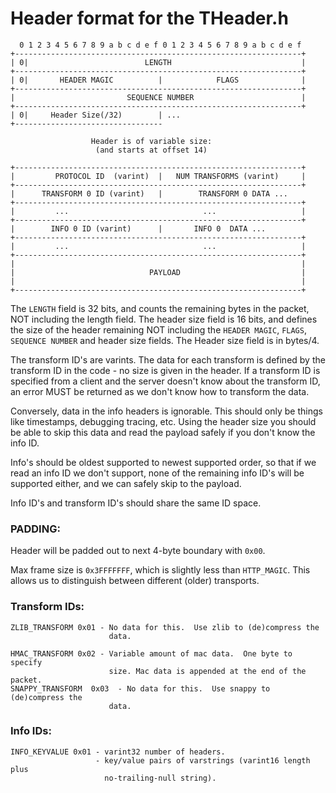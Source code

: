 <link href="http://kevinburke.bitbucket.org/markdowncss/markdown.css" rel="stylesheet"></link>

Header format for the THeader.h
===============================

      0 1 2 3 4 5 6 7 8 9 a b c d e f 0 1 2 3 4 5 6 7 8 9 a b c d e f
    +----------------------------------------------------------------+
    | 0|                          LENGTH                             |
    +----------------------------------------------------------------+
    | 0|       HEADER MAGIC          |            FLAGS              |
    +----------------------------------------------------------------+
    |                         SEQUENCE NUMBER                        |
    +----------------------------------------------------------------+
    | 0|     Header Size(/32)        | ...
    +---------------------------------

                      Header is of variable size:
                       (and starts at offset 14)

    +----------------------------------------------------------------+
    |         PROTOCOL ID  (varint)  |   NUM TRANSFORMS (varint)     |
    +----------------------------------------------------------------+
    |      TRANSFORM 0 ID (varint)   |        TRANSFORM 0 DATA ...
    +----------------------------------------------------------------+
    |         ...                              ...                   |
    +----------------------------------------------------------------+
    |        INFO 0 ID (varint)      |       INFO 0  DATA ...
    +----------------------------------------------------------------+
    |         ...                              ...                   |
    +----------------------------------------------------------------+
    |                                                                |
    |                              PAYLOAD                           |
    |                                                                |
    +----------------------------------------------------------------+

The `LENGTH` field is 32 bits, and counts the remaining bytes in the
packet, NOT including the length field.  The header size field is 16
bits, and defines the size of the header remaining NOT including the
`HEADER MAGIC`, `FLAGS`, `SEQUENCE NUMBER` and header size fields.  The
Header size field is in bytes/4.

The transform ID's are varints.  The data for each transform is
defined by the transform ID in the code - no size is given in the
header.  If a transform ID is specified from a client and the server
doesn't know about the transform ID, an error MUST be returned as we
don't know how to transform the data.

Conversely, data in the info headers is ignorable.  This should only
be things like timestamps, debugging tracing, etc.  Using the header
size you should be able to skip this data and read the payload safely
if you don't know the info ID.

Info's should be oldest supported to newest supported order, so that
if we read an info ID we don't support, none of the remaining info
ID's will be supported either, and we can safely skip to the payload.

Info ID's and transform ID's should share the same ID space.

### PADDING:

Header will be padded out to next 4-byte boundary with `0x00`.

Max frame size is `0x3FFFFFFF`, which is slightly less than `HTTP_MAGIC`.
This allows us to distinguish between different (older) transports.

### Transform IDs:

    ZLIB_TRANSFORM 0x01 - No data for this.  Use zlib to (de)compress the
                          data.

    HMAC_TRANSFORM 0x02 - Variable amount of mac data.  One byte to specify
                          size. Mac data is appended at the end of the packet.
    SNAPPY_TRANSFORM  0x03  - No data for this.  Use snappy to (de)compress the
                          data.


### Info IDs:

    INFO_KEYVALUE 0x01 - varint32 number of headers.
                       - key/value pairs of varstrings (varint16 length plus
                         no-trailing-null string).

